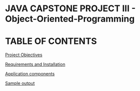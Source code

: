 # JAVA CAPSTONE PROJECT III - Object-Oriented-Programming 

# TABLE OF CONTENTS #

[Project Objectives](#Project-Objectives)

[Requirements and Installation](#Requirements-and-Installation)

[Application components](#Application-components)

[Sample output](#Sample-output)
